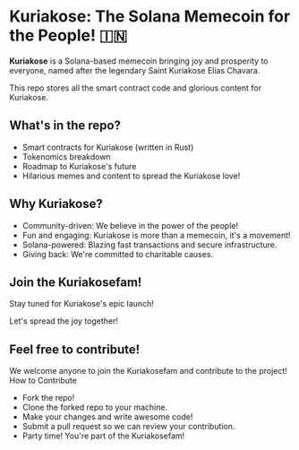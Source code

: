 # Kuriakose: The Solana Memecoin for the People! 🇮🇳

**Kuriakose** is a Solana-based memecoin bringing joy and prosperity to everyone, named after the legendary Saint Kuriakose Elias Chavara.

This repo stores all the smart contract code and glorious content for Kuriakose.

## What's in the repo?

- Smart contracts for Kuriakose (written in Rust)
- Tokenomics breakdown
- Roadmap to Kuriakose's future
- Hilarious memes and content to spread the Kuriakose love!

## Why Kuriakose?

- Community-driven: We believe in the power of the people!
- Fun and engaging: Kuriakose is more than a memecoin, it's a movement!
- Solana-powered: Blazing fast transactions and secure infrastructure.
- Giving back: We're committed to charitable causes.

## Join the Kuriakosefam!

Stay tuned for Kuriakose's epic launch!

Let's spread the joy together!

## Feel free to contribute!

We welcome anyone to join the Kuriakosefam and contribute to the project!
How to Contribute

- Fork the repo!
- Clone the forked repo to your machine.
- Make your changes and write awesome code! ‍
- Submit a pull request so we can review your contribution.
- Party time! You're part of the Kuriakosefam!

